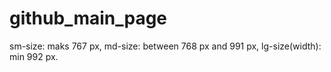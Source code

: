 # github_main_page
sm-size: maks 767 px, md-size: between 768 px and 991 px, lg-size(width): min 992 px.
